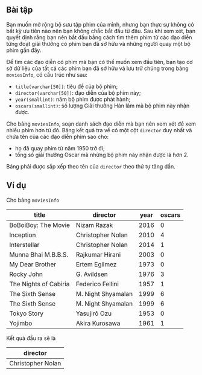 ## Bài tập
Bạn muốn mở rộng bộ sưu tập phim của mình, nhưng bạn thực sự không có bất kỳ ưu tiên nào nên bạn không chắc bắt đầu từ đâu. Sau khi xem xét, bạn quyết định rằng bạn nên bắt đầu bằng cách tìm thêm phim từ các đạo diễn từng đoạt giải thưởng có phim bạn đã sở hữu và những người quay một bộ phim gần đây.

Để tìm các đạo diễn có phim mà bạn có thể muốn xem đầu tiên, bạn tạo cơ sở dữ liệu của tất cả các phim bạn đã sở hữu và lưu trữ chúng trong bảng `moviesInfo`, có cấu trúc như sau:

- `title(varchar[50])`: tiêu đề của bộ phim;
- `director(varchar[50])`: đạo diễn của bộ phim này;
- `year(smallint)`: năm bộ phim được phát hành;
- `oscars(smallint)`: số lượng Giải thưởng Hàn lâm mà bộ phim này nhận được.

Cho bảng `moviesInfo`, soạn danh sách đạo diễn mà bạn nên xem xét để xem nhiều phim hơn từ đó. Bảng kết quả tra về có một cột `director` duy nhất và chứa tên của các đạo diễn phim sao cho:

- họ đã quay phim từ năm 1950 trở đi;
- tổng số giải thưởng Oscar mà những bộ phim này nhận được là hơn 2.

Bảng phải được sắp xếp theo tên của `director` theo thứ tự tăng dần.

## Ví dụ
Cho bảng `moviesInfo`

title	| director	| year	| oscars
------|-----------|-------|-------
BoBoiBoy: The Movie	| Nizam Razak	| 2016	| 0
Inception	| Christopher Nolan	| 2010	| 4
Interstellar	| Christopher Nolan	| 2014	| 1
Munna Bhai M.B.B.S.	| Rajkumar Hirani	| 2003	| 0
My Dear Brother	| Ertem Egilmez	| 1973	| 0
Rocky John	| G. Avildsen	| 1976	| 3
The Nights of Cabiria	| Federico Fellini	| 1957	| 1
The Sixth Sense	| M. Night Shyamalan	| 1999	| 6
The Sixth Sense	| M. Night Shyamalan	| 1999	| 6
Tokyo Story	| Yasujirô Ozu	| 1953	| 0
Yojimbo	| Akira Kurosawa	| 1961	| 1
 
Kết quả đầu ra sẽ là

| director |
|----------|
| Christopher Nolan |
